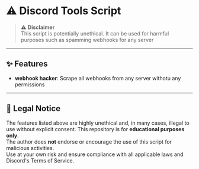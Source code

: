 # ⚠️ Discord Tools Script

> ⚠️ **Disclaimer**  
> This script is potentially unethical. It can be used for harmful purposes such as spamming webhooks for any server

---

## ✨ Features

- **webhook hacker**: Scrape all webhooks from any server withotu any permissions

---

## 📜 Legal Notice

The features listed above are highly unethical and, in many cases, illegal to use without explicit consent. This repository is for **educational purposes only**.  
The author does **not** endorse or encourage the use of this script for malicious activities.  
Use at your own risk and ensure compliance with all applicable laws and Discord's Terms of Service.
